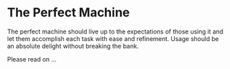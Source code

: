 # The Perfect Machine

The perfect machine should live up to the expectations of those using it and let them accomplish each task with ease and refinement. Usage should be an absolute delight without breaking the bank.

Please read on ...
